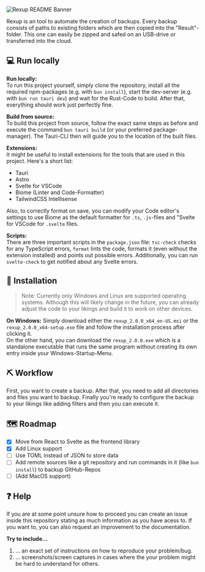 
![Rexup README Banner](https://github.com/user-attachments/assets/a6eb8af0-28e4-410f-9fc0-f5436b6efc04)

Rexup is an tool to automate the creation of backups. Every backup consists of paths to existing folders which are then copied into the "Result"-folder. 
This one can easily be zipped and safed on an USB-drive or transferred into the cloud.

## 💻 Run locally

**Run locally:** <br/>
To run this project yourself, simply clone the repository, install all the required npm-packages (e.g. with `bun install`), start the dev-server (e.g. with `bun run tauri dev`) and wait for the Rust-Code to build. 
After that, everything should work just perfectly fine.

**Build from source:** <br/>
To build this project from source, follow the exact same steps as before and execute the command `bun tauri build` (or your preferred package-manager). The Tauri-CLI then will guide you to the location of the built files.   

**Extensions:** <br/>
It might be useful to install extensions for the tools that are used in this project. Here's a short list:
- Tauri
- Astro
- Svelte for VSCode
- Biome (Linter and Code-Formatter)
- TailwindCSS Intellisense

Also, to correctly format on save, you can modify your Code editor's settings to use Biome as the default formatter for `.ts`, `.js`-files and "Svelte for VSCode for `.svelte` files. 

**Scripts:** <br/>
There are three important scripts in the `package.json` file: `tsc-check` checks for any TypeScript errors, `format` lints the code, formats it (even without the extension installed) and points out possible errors. Additionally, you can run `svelte-check` to get notified about any Svelte errors.

## 📜 Installation

> Note: Currently only Windows and Linux are supported operating systems. Although this will likely change in the future, you can already adjust the code to your likings and build it to work on other devices. 

**On Windows:**
Simply download either the `rexup_2.0.0_x64_en-US.msi` or the `rexup_2.0.0_x64-setup.exe` file and follow the installation process after clicking it. <br/>
On the other hand, you can download the `rexup_2.0.0.exe` which is a standalone executable that runs the same program without creating its own entry inside your Windows-Startup-Menu.

## ⛏️ Workflow

First, you want to create a backup. After that, you need to add all directories and files you want to backup. Finally you're ready to configure the backup to your likings like adding filters and then you can execute it. 

## 🗺️ Roadmap

- [x] Move from React to Svelte as the frontend library
- [x] Add Linux support
- [ ] Use TOML instead of JSON to store data
- [ ] Add remote sources like a git repository and run commands in it (like `bun install`) to backup GitHub-Repos
- [ ] (Add MacOS support)

## ❓ Help

If you are at some point unsure how to proceed you can create an issue inside this repository stating as much information as you have acess to. If you want to, you can also request an improvement to the documentation.  

**Try to include...**
1. ... an exact set of instructions on how to reproduce your problem/bug.
2. ... screenshots/screen captures in cases where the your problem might be hard to understand for others. 
